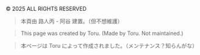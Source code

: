 © 2025 ALL RIGHTS RESERVED

> 本頁由 路人丙 - 阿谷 建置。（但不想維護）

> This page was created by Toru. (Made by Toru. Not maintained.)

> 本ページは Toru によって作成されました。（メンテナンス？知らんがな）
